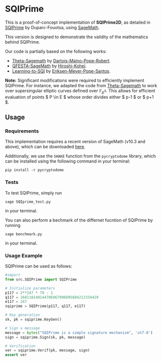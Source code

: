


# SQIPrime

This is a proof-of-concept implementation of **SQIPrime2D**, as detailed in [SQIPrime](https://eprint.iacr.org/2024/773) by Duparc-Fouotsa, using [SageMath](https://www.sagemath.org).

This version is designed to demonstrate the validity of the mathematics behind SQIPrime.

Our code is partially based on the following works:

- [Theta-Sagemath](https://github.com/ThetaIsogenies/two-isogenies) by [Dartois-Maino-Pope-Robert](https://eprint.iacr.org/2023/1747).
- [QFESTA-SageMath](https://github.com/hiroshi-onuki/QFESTA-SageMath/tree/main) by [Hiroshi-Kohei](https://link.springer.com/chapter/10.1007/978-3-031-68388-6_4).
- [Learning-to-SQI](https://github.com/LearningToSQI/SQISign-SageMath) by [Eriksen-Meyer-Pope-Santos](https://learningtosqi.github.io/).

**Note:** Significant modifications were required to efficiently implement SQIPrime. For instance, we adapted the code from [Theta-Sagemath](https://github.com/ThetaIsogenies/two-isogenies) to work over supersingular elliptic curves defined over $\mathbb{F}_{p^4}$. This allows for efficient evaluation of points $ P \in E $ whose order divides either $ p-1 $ or $ p+1 $.

## Usage

### Requirements

This implementation requires a recent version of SageMath (v10.3 and above), which can be downloaded [here](https://doc.sagemath.org/html/en/installation/index.html).

Additionally, we use the `SHAKE` function from the `pycryptodome` library, which can be installed using the following command in your terminal:

```
pip install -r pycryptodome
```


### Tests
To test SQIPrime, simply run 

```Terminal
sage SQIprime_test.py
```
in your terminal. 

You can also perform a bechmark of the differnet fucntion of SQIPrime by running

```Terminal
sage benchmark.py
```
in your terminal.


### Usage Example

SQIPrime can be used as follows:

```python
#import
from src.SQIPrime import SQIPrime

# Initialize parameters
p117 = 2**247 * 79 - 1
q117 = 168118140144706967996895604212334429
e117 = 247  
sqiprime = SQIPrime(p117, q117, e117)

# Key generation
sk, pk = sqiprime.KeyGen()

# Sign a message
message = bytes("SQIPrime is a simple signature mechanism", 'utf-8')
sign = sqiprime.Sign(sk, pk, message)

# Verification
ver = sqiprime.Verif(pk, message, sign)
assert ver
```











